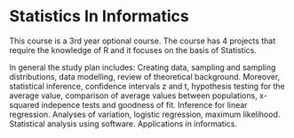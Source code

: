 # Statistics In Informatics

This course is a 3rd year optional course.
The course has 4 projects that require the knowledge of R and it focuses on the basis of Statistics.

In general the study plan includes: Creating data, sampling and sampling distributions, data modelling, review of theoretical background.
Moreover, statistical inference, confidence intervals z and t, hypothesis testing for the average value, comparison of average values between
populations, x-squared indepence tests and goodness of fit. Inference for linear regression. Analyses of variation, logistic regression, 
maximum likelihood. Statistical analysis using software. Applications in informatics.
